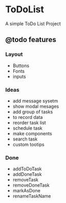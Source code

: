 # ToDoList

A simple ToDo List Project

## @todo features

### Layout
* Buttons
* Fonts
* inputs

### Ideas
* add message sysetm
* show modal mesages
* add group of tasks
* to record data
* reorder task list
* schedule task
* make components
* search task
* custom tootips

### Done
*  addToDoTask
*  addDoneTask
*  removeTask
*  removeDoneTask
*  markAsDone
*  renameTaskName
